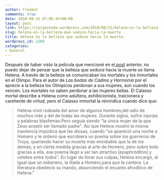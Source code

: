 ```yaml
---
author: freebot
comments: true
date: 2010-08-31 07:05:47+00:00
layout: post
link: https://jorgeikeda.wordpress.com/2010/08/31/helena-es-la-belleza-que-seduce-hacia-la-muerte/
slug: helena-es-la-belleza-que-seduce-hacia-la-muerte
title: Helena es la belleza que seduce hacia la muerte.
wordpress_id: 2269
categories:
- General
---
```


Después de haber visto la película que mencioné en el[ post](http://www.jorgeikeda.com/wordpress/?p=2258) anterior, no puedo dejar de pensar que la belleza que seduce hacia la muerte se llama Helena.  A través de la belleza se comunicaban los mortales y los inmortales en el Olimpo. Para el autor de _Las bodas de Cadmo y Harmonía_ por el aprecio a la belleza los Olímpicos perdonan a sus mujeres, aún cuando los vencen. Los mortales no saben perdonar a las mujeres bellas.  El Calasso mortal describe a Helena como adúltera, exhibicionista, traicionera y carehente de virtud, pero el Calasso inmortal la reivindica cuando dice que:



<blockquote>Helena vivió rodeada del amor de algunos hombres,del odio de muchos más y del de todas las mujeres. Durante siglos, sufrió injurias y palabras blasfemas.Pero seguía siendo "la única mujer de la que Zeus aceptó ser llamado padre". Así que Helena mostró la misma insolencia impúdica que las diosas, cuando "se apareció una noche a Homero y le ordenó que escribiera un poema sobre los guerreros de Troya, queriendo hacer su muerte más envidiable que la de los demás; y en cierta medida gracias al arte de Homero, pero sobre todo gracias a ella, ese poema llegó a ser tan atractivo [epaphróditon] y célebre entre todos". En lugar de llorar sus culpas, Helena encargó, al igual que un soberano, la Ilíada a Homero,para que la cantara. La literatura obedeció su mando, absorviendo el encanto afrodítico de Helena."</blockquote>








